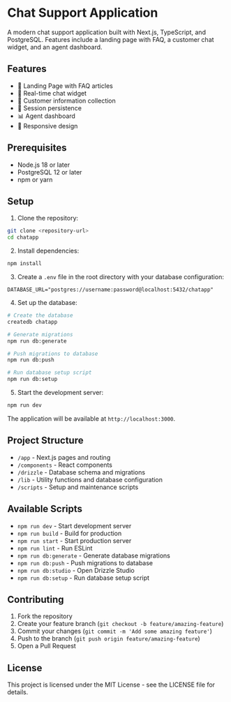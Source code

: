# Chat Support Application

A modern chat support application built with Next.js, TypeScript, and PostgreSQL. Features include a landing page with FAQ, a customer chat widget, and an agent dashboard.

## Features

- 🎯 Landing Page with FAQ articles
- 💬 Real-time chat widget
- 👥 Customer information collection
- 💾 Session persistence
- 📊 Agent dashboard
- 🔄 Responsive design

## Prerequisites

- Node.js 18 or later
- PostgreSQL 12 or later
- npm or yarn

## Setup

1. Clone the repository:
```bash
git clone <repository-url>
cd chatapp
```

2. Install dependencies:
```bash
npm install
```

3. Create a `.env` file in the root directory with your database configuration:
```env
DATABASE_URL="postgres://username:password@localhost:5432/chatapp"
```

4. Set up the database:
```bash
# Create the database
createdb chatapp

# Generate migrations
npm run db:generate

# Push migrations to database
npm run db:push

# Run database setup script
npm run db:setup
```

5. Start the development server:
```bash
npm run dev
```

The application will be available at `http://localhost:3000`.

## Project Structure

- `/app` - Next.js pages and routing
- `/components` - React components
- `/drizzle` - Database schema and migrations
- `/lib` - Utility functions and database configuration
- `/scripts` - Setup and maintenance scripts

## Available Scripts

- `npm run dev` - Start development server
- `npm run build` - Build for production
- `npm run start` - Start production server
- `npm run lint` - Run ESLint
- `npm run db:generate` - Generate database migrations
- `npm run db:push` - Push migrations to database
- `npm run db:studio` - Open Drizzle Studio
- `npm run db:setup` - Run database setup script

## Contributing

1. Fork the repository
2. Create your feature branch (`git checkout -b feature/amazing-feature`)
3. Commit your changes (`git commit -m 'Add some amazing feature'`)
4. Push to the branch (`git push origin feature/amazing-feature`)
5. Open a Pull Request

## License

This project is licensed under the MIT License - see the LICENSE file for details.
